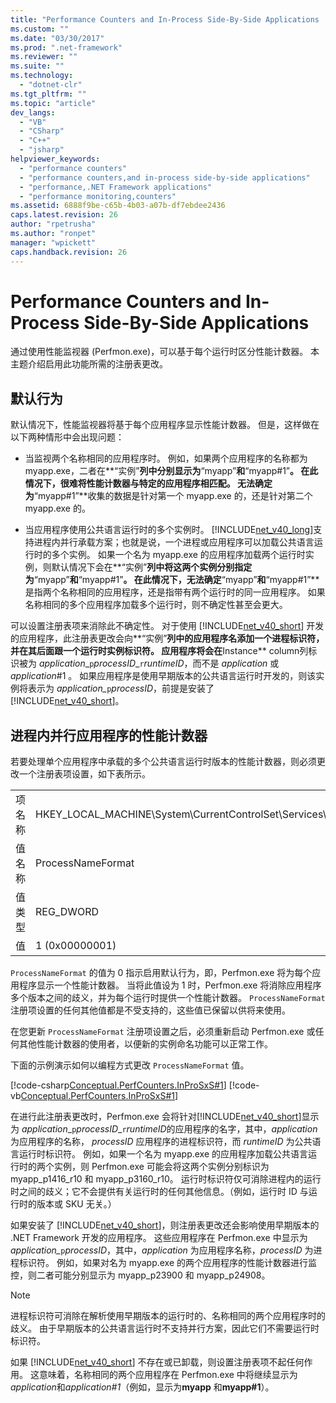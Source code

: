```yaml
---
title: "Performance Counters and In-Process Side-By-Side Applications | Microsoft Docs"
ms.custom: ""
ms.date: "03/30/2017"
ms.prod: ".net-framework"
ms.reviewer: ""
ms.suite: ""
ms.technology: 
  - "dotnet-clr"
ms.tgt_pltfrm: ""
ms.topic: "article"
dev_langs: 
  - "VB"
  - "CSharp"
  - "C++"
  - "jsharp"
helpviewer_keywords: 
  - "performance counters"
  - "performance counters,and in-process side-by-side applications"
  - "performance,.NET Framework applications"
  - "performance monitoring,counters"
ms.assetid: 6888f9be-c65b-4b03-a07b-df7ebdee2436
caps.latest.revision: 26
author: "rpetrusha"
ms.author: "ronpet"
manager: "wpickett"
caps.handback.revision: 26
---
```

# Performance Counters and In-Process Side-By-Side Applications
通过使用性能监视器 \(Perfmon.exe\)，可以基于每个运行时区分性能计数器。  本主题介绍启用此功能所需的注册表更改。  
  
## 默认行为  
 默认情况下，性能监视器将基于每个应用程序显示性能计数器。  但是，这样做在以下两种情形中会出现问题：  
  
-   当监视两个名称相同的应用程序时。  例如，如果两个应用程序的名称都为 myapp.exe，二者在**“实例”**列中分别显示为**“myapp”**和**“myapp\#1”**。  在此情况下，很难将性能计数器与特定的应用程序相匹配。  无法确定为**“myapp\#1”**收集的数据是针对第一个 myapp.exe 的，还是针对第二个 myapp.exe 的。  
  
-   当应用程序使用公共语言运行时的多个实例时。  [!INCLUDE[net_v40_long](../../../includes/net-v40-long-md.md)]支持进程内并行承载方案；也就是说，一个进程或应用程序可以加载公共语言运行时的多个实例。  如果一个名为 myapp.exe 的应用程序加载两个运行时实例，则默认情况下会在**“实例”**列中将这两个实例分别指定为**“myapp”**和**“myapp\#1”**。  在此情况下，无法确定**“myapp”**和**“myapp\#1”**是指两个名称相同的应用程序，还是指带有两个运行时的同一应用程序。  如果名称相同的多个应用程序加载多个运行时，则不确定性甚至会更大。  
  
 可以设置注册表项来消除此不确定性。  对于使用 [!INCLUDE[net_v40_short](../../../includes/net-v40-short-md.md)] 开发的应用程序，此注册表更改会向**“实例”**列中的应用程序名添加一个进程标识符，并在其后面跟一个运行时实例标识符。  应用程序将会在**Instance** column列标识被为 *application*\_`p`*processID*\_`r`*runtimeID*，而不是 *application* 或 *application*\#1 。  如果应用程序是使用早期版本的公共语言运行时开发的，则该实例将表示为 *application\_*`p`*processID*，前提是安装了 [!INCLUDE[net_v40_short](../../../includes/net-v40-short-md.md)]。  
  
## 进程内并行应用程序的性能计数器  
 若要处理单个应用程序中承载的多个公共语言运行时版本的性能计数器，则必须更改一个注册表项设置，如下表所示。  
  
|||  
|-|-|  
|项名称|HKEY\_LOCAL\_MACHINE\\System\\CurrentControlSet\\Services\\.NETFramework\\Performance|  
|值名称|ProcessNameFormat|  
|值类型|REG\_DWORD|  
|值|1 \(0x00000001\)|  
  
 `ProcessNameFormat` 的值为 0 指示启用默认行为，即，Perfmon.exe 将为每个应用程序显示一个性能计数器。  当将此值设为 1 时，Perfmon.exe 将消除应用程序多个版本之间的歧义，并为每个运行时提供一个性能计数器。  `ProcessNameFormat` 注册项设置的任何其他值都是不受支持的，这些值已保留以供将来使用。  
  
 在您更新 `ProcessNameFormat` 注册项设置之后，必须重新启动 Perfmon.exe 或任何其他性能计数器的使用者，以便新的实例命名功能可以正常工作。  
  
 下面的示例演示如何以编程方式更改 `ProcessNameFormat` 值。  
  
 [!code-csharp[Conceptual.PerfCounters.InProSxS#1](../../../samples/snippets/csharp/VS_Snippets_CLR/conceptual.perfcounters.inprosxs/cs/regsetting1.cs#1)]
 [!code-vb[Conceptual.PerfCounters.InProSxS#1](../../../samples/snippets/visualbasic/VS_Snippets_CLR/conceptual.perfcounters.inprosxs/vb/regsetting1.vb#1)]  
  
 在进行此注册表更改时，Perfmon.exe 会将针对[!INCLUDE[net_v40_short](../../../includes/net-v40-short-md.md)]显示为 *application*\_`p`*processID*\_`r`*runtimeID*的应用程序的名字，其中，*application*为应用程序的名称， *processID* 应用程序的进程标识符，而 *runtimeID* 为公共语言运行时标识符。  例如，如果一个名为 myapp.exe 的应用程序加载公共语言运行时的两个实例，则 Perfmon.exe 可能会将这两个实例分别标识为 myapp\_p1416\_r10 和 myapp\_p3160\_r10。  运行时标识符仅可消除进程内的运行时之间的歧义；它不会提供有关运行时的任何其他信息。（例如，运行时 ID 与运行时的版本或 SKU 无关。）  
  
 如果安装了 [!INCLUDE[net_v40_short](../../../includes/net-v40-short-md.md)]，则注册表更改还会影响使用早期版本的 .NET Framework 开发的应用程序。  这些应用程序在 Perfmon.exe 中显示为 *application\_*`p`*processID*，其中，*application* 为应用程序名称，*processID* 为进程标识符。  例如，如果对名为 myapp.exe 的两个应用程序的性能计数器进行监控，则二者可能分别显示为 myapp\_p23900 和 myapp\_p24908。  
  
> [!NOTE]
>  进程标识符可消除在解析使用早期版本的运行时的、名称相同的两个应用程序时的歧义。  由于早期版本的公共语言运行时不支持并行方案，因此它们不需要运行时标识符。  
  
 如果 [!INCLUDE[net_v40_short](../../../includes/net-v40-short-md.md)] 不存在或已卸载，则设置注册表项不起任何作用。  这意味着，名称相同的两个应用程序在 Perfmon.exe 中将继续显示为*application*和*application\#1*（例如，显示为**myapp** 和**myapp\#1**）。